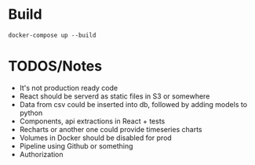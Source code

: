 # Build

`docker-compose up --build`

# TODOS/Notes
- It's not production ready code
- React should be serverd as static files in S3 or somewhere
- Data from csv could be inserted into db, followed by adding models to python
- Components, api extractions in React + tests
- Recharts or another one could provide timeseries charts
- Volumes in Docker should be disabled for prod
- Pipeline using Github or something
- Authorization

